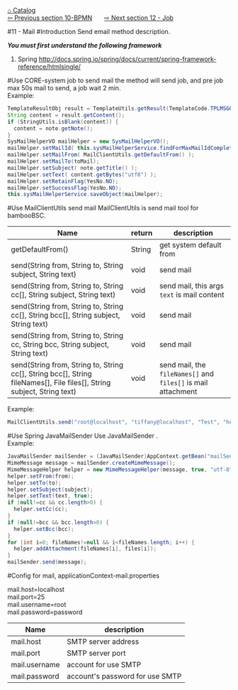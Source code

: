 <a href="https://github.com/billchen198318/bamboobsc/blob/master/core-doc/dev-docs/00-Catalog.md">⌂ Catalog</a><br/>
<a href="https://github.com/billchen198318/bamboobsc/blob/master/core-doc/dev-docs/10-BPMN.md">⇦ 
Previous section 10-BPMN</a>
&nbsp;&nbsp;&nbsp;&nbsp;&nbsp;
<a href="https://github.com/billchen198318/bamboobsc/blob/master/core-doc/dev-docs/12-Job.md">⇨ 
Next section 12 - Job</a>



#11 - Mail
#Introduction
Send email method description.<br>


***You must first understand the following framework***<br/>
1. Spring http://docs.spring.io/spring/docs/current/spring-framework-reference/htmlsingle/<br/>

#Use CORE-system job to send mail
the method will send job, and pre job max 50s mail to send, a job wait 2 min.<br/>
Example:
```JAVA
TemplateResultObj result = TemplateUtils.getResult(TemplateCode.TPLMSG0001, note);
String content = result.getContent();
if (StringUtils.isBlank(content)) {
  content = note.getNote();
}
SysMailHelperVO mailHelper = new SysMailHelperVO();
mailHelper.setMailId( this.sysMailHelperService.findForMaxMailIdComplete(mailId) );
mailHelper.setMailFrom( MailClientUtils.getDefaultFrom() );
mailHelper.setMailTo(toMail);
mailHelper.setSubject( note.getTitle() );
mailHelper.setText( content.getBytes("utf8") );
mailHelper.setRetainFlag(YesNo.NO);
mailHelper.setSuccessFlag(YesNo.NO);
this.sysMailHelperService.saveObject(mailHelper);
```

#Use MailClientUtils send mail
MailClientUtils is send mail tool for bambooBSC.


| Name | return |description |
| --- | --- | --- |
| getDefaultFrom() | String | get system default from |
| send(String from, String to, String subject, String text) | void | send mail |
| send(String from, String to, String cc[], String subject, String text) | void | send mail, this args `text` is mail content |
| send(String from, String to, String cc[], String bcc[], String subject, String text) | void | send mail |
| send(String from, String to, String cc, String bcc, String subject, String text) | void | send mail |
| send(String from, String to, String cc[], String bcc[], String fileNames[], File files[], String subject, String text) | void | send mail, the `fileNames[]` and `files[]` is mail attachment |

Example:

```JAVA
MailClientUtils.send("root@localhost", "tiffany@localhost", "Test", "hello world!");
```


#Use Spring JavaMailSender
Use JavaMailSender . <br/>
Example:
```JAVA
JavaMailSender mailSender = (JavaMailSender)AppContext.getBean("mailSender");
MimeMessage message = mailSender.createMimeMessage();
MimeMessageHelper helper = new MimeMessageHelper(message, true, "utf-8");
helper.setFrom(from);
helper.setTo(to);
helper.setSubject(subject);
helper.setText(text, true);
if (null!=cc && cc.length>0) {
  helper.setCc(cc);
}
if (null!=bcc && bcc.length>0) {
  helper.setBcc(bcc);
}
for (int i=0; fileNames!=null && i<fileNames.length; i++) {
  helper.addAttachment(fileNames[i], files[i]);
}
mailSender.send(message);
```

#Config for mail, applicationContext-mail.properties

mail.host=localhost<br/> 
mail.port=25<br/>
mail.username=root<br/>
mail.password=password<br/>


| Name | description |
| --- | --- |
| mail.host | SMTP server address |
| mail.port | SMTP server port |
| mail.username | account for use SMTP |
| mail.password | account's password for use SMTP |


